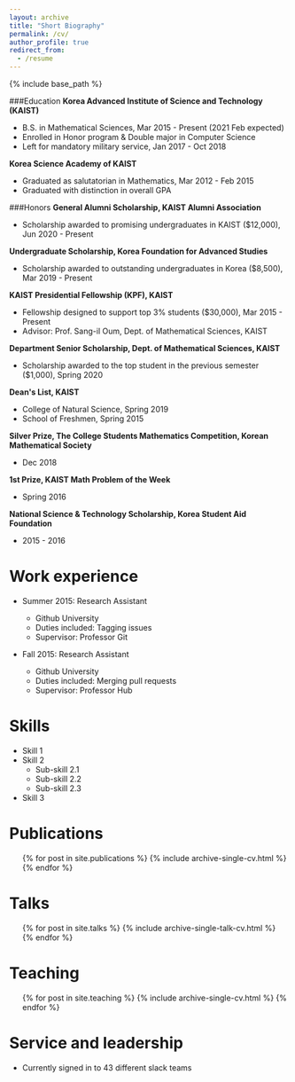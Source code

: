 ```yaml
---
layout: archive
title: "Short Biography"
permalink: /cv/
author_profile: true
redirect_from:
  - /resume
---
```


{% include base_path %}

###Education
__Korea Advanced Institute of Science and Technology (KAIST)__
  * B.S. in Mathematical Sciences,  Mar 2015 - Present (2021 Feb expected)
  * Enrolled in Honor program & Double major in Computer Science
  * Left for mandatory military service,  Jan 2017 - Oct 2018

__Korea Science Academy of KAIST__
  * Graduated as salutatorian in Mathematics,  Mar 2012 - Feb 2015
  * Graduated with distinction in overall GPA


###Honors
__General Alumni Scholarship, KAIST Alumni Association__
  * Scholarship awarded to promising undergraduates in KAIST ($12,000), Jun 2020 - Present

__Undergraduate Scholarship, Korea Foundation for Advanced Studies__
  * Scholarship awarded to outstanding undergraduates in Korea ($8,500),  Mar 2019 - Present

__KAIST Presidential Fellowship (KPF), KAIST__
  * Fellowship designed to support top 3% students ($30,000),  Mar 2015 - Present
  * Advisor: Prof. Sang-il Oum, Dept. of Mathematical Sciences, KAIST

__Department Senior Scholarship, Dept. of Mathematical Sciences, KAIST__
  * Scholarship awarded to the top student in the previous semester ($1,000), Spring 2020

__Dean's List, KAIST__
  * College of Natural Science,  Spring 2019
  * School of Freshmen,  Spring 2015

__Silver Prize, The College Students Mathematics Competition, Korean Mathematical Society__
  * Dec 2018

__1st Prize, KAIST Math Problem of the Week__
  * Spring 2016

__National Science & Technology Scholarship, Korea Student Aid Foundation__
  * 2015 - 2016


Work experience
======
* Summer 2015: Research Assistant
  * Github University
  * Duties included: Tagging issues
  * Supervisor: Professor Git

* Fall 2015: Research Assistant
  * Github University
  * Duties included: Merging pull requests
  * Supervisor: Professor Hub
  
Skills
======
* Skill 1
* Skill 2
  * Sub-skill 2.1
  * Sub-skill 2.2
  * Sub-skill 2.3
* Skill 3

Publications
======
  <ul>{% for post in site.publications %}
    {% include archive-single-cv.html %}
  {% endfor %}</ul>
  
Talks
======
  <ul>{% for post in site.talks %}
    {% include archive-single-talk-cv.html %}
  {% endfor %}</ul>
  
Teaching
======
  <ul>{% for post in site.teaching %}
    {% include archive-single-cv.html %}
  {% endfor %}</ul>
  
Service and leadership
======
* Currently signed in to 43 different slack teams
